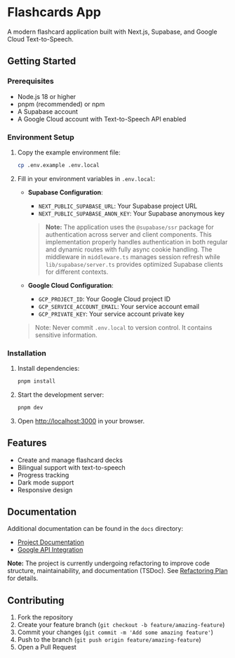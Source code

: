 # Flashcards App

A modern flashcard application built with Next.js, Supabase, and Google Cloud Text-to-Speech.

## Getting Started

### Prerequisites

- Node.js 18 or higher
- pnpm (recommended) or npm
- A Supabase account
- A Google Cloud account with Text-to-Speech API enabled

### Environment Setup

1. Copy the example environment file:
   ```bash
   cp .env.example .env.local
   ```

2. Fill in your environment variables in `.env.local`:

   - **Supabase Configuration**:
     - `NEXT_PUBLIC_SUPABASE_URL`: Your Supabase project URL
     - `NEXT_PUBLIC_SUPABASE_ANON_KEY`: Your Supabase anonymous key

     > **Note:** The application uses the `@supabase/ssr` package for authentication across server and client components. This implementation properly handles authentication in both regular and dynamic routes with fully async cookie handling. The middleware in `middleware.ts` manages session refresh while `lib/supabase/server.ts` provides optimized Supabase clients for different contexts.

   - **Google Cloud Configuration**:
     - `GCP_PROJECT_ID`: Your Google Cloud project ID
     - `GCP_SERVICE_ACCOUNT_EMAIL`: Your service account email
     - `GCP_PRIVATE_KEY`: Your service account private key

   > Note: Never commit `.env.local` to version control. It contains sensitive information.

### Installation

1. Install dependencies:
   ```bash
   pnpm install
   ```

2. Start the development server:
   ```bash
   pnpm dev
   ```

3. Open [http://localhost:3000](http://localhost:3000) in your browser.

## Features

- Create and manage flashcard decks
- Bilingual support with text-to-speech
- Progress tracking
- Dark mode support
- Responsive design

## Documentation

Additional documentation can be found in the `docs` directory:
- [Project Documentation](docs/project-documentation.md)
- [Google API Integration](docs/google-api-integration.md)

**Note:** The project is currently undergoing refactoring to improve code structure, maintainability, and documentation (TSDoc). See [Refactoring Plan](refactoring-plan.md) for details.

## Contributing

1. Fork the repository
2. Create your feature branch (`git checkout -b feature/amazing-feature`)
3. Commit your changes (`git commit -m 'Add some amazing feature'`)
4. Push to the branch (`git push origin feature/amazing-feature`)
5. Open a Pull Request 